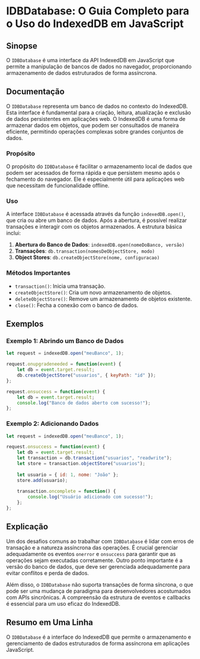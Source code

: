 <!--
Meta Description: # IDBDatabase: O Guia Completo para o Uso do IndexedDB em JavaScript ## Sinopse O `IDBDatabase` é uma interface da API IndexedDB em JavaScript que per...
Meta Keywords: dados, indexeddb, que, idbdatabase, let
-->

# IDBDatabase: O Guia Completo para o Uso do IndexedDB em JavaScript

## Sinopse
O `IDBDatabase` é uma interface da API IndexedDB em JavaScript que permite a manipulação de bancos de dados no navegador, proporcionando armazenamento de dados estruturados de forma assíncrona.

## Documentação
O `IDBDatabase` representa um banco de dados no contexto do IndexedDB. Esta interface é fundamental para a criação, leitura, atualização e exclusão de dados persistentes em aplicações web. O IndexedDB é uma forma de armazenar dados em objetos, que podem ser consultados de maneira eficiente, permitindo operações complexas sobre grandes conjuntos de dados.

### Propósito
O propósito do `IDBDatabase` é facilitar o armazenamento local de dados que podem ser acessados de forma rápida e que persistem mesmo após o fechamento do navegador. Ele é especialmente útil para aplicações web que necessitam de funcionalidade offline.

### Uso
A interface `IDBDatabase` é acessada através da função `indexedDB.open()`, que cria ou abre um banco de dados. Após a abertura, é possível realizar transações e interagir com os objetos armazenados. A estrutura básica inclui:

1. **Abertura do Banco de Dados**: `indexedDB.open(nomeDoBanco, versão)`
2. **Transações**: `db.transaction(nomesDeObjectStore, modo)`
3. **Object Stores**: `db.createObjectStore(nome, configuracao)`

### Métodos Importantes
- `transaction()`: Inicia uma transação.
- `createObjectStore()`: Cria um novo armazenamento de objetos.
- `deleteObjectStore()`: Remove um armazenamento de objetos existente.
- `close()`: Fecha a conexão com o banco de dados.

## Exemplos

### Exemplo 1: Abrindo um Banco de Dados
```javascript
let request = indexedDB.open("meuBanco", 1);

request.onupgradeneeded = function(event) {
    let db = event.target.result;
    db.createObjectStore("usuarios", { keyPath: "id" });
};

request.onsuccess = function(event) {
    let db = event.target.result;
    console.log("Banco de dados aberto com sucesso!");
};
```

### Exemplo 2: Adicionando Dados
```javascript
let request = indexedDB.open("meuBanco", 1);

request.onsuccess = function(event) {
    let db = event.target.result;
    let transaction = db.transaction("usuarios", "readwrite");
    let store = transaction.objectStore("usuarios");
    
    let usuario = { id: 1, nome: "João" };
    store.add(usuario);
    
    transaction.oncomplete = function() {
        console.log("Usuário adicionado com sucesso!");
    };
};
```

## Explicação
Um dos desafios comuns ao trabalhar com `IDBDatabase` é lidar com erros de transação e a natureza assíncrona das operações. É crucial gerenciar adequadamente os eventos `onerror` e `onsuccess` para garantir que as operações sejam executadas corretamente. Outro ponto importante é a versão do banco de dados, que deve ser gerenciada adequadamente para evitar conflitos e perda de dados.

Além disso, o `IDBDatabase` não suporta transações de forma síncrona, o que pode ser uma mudança de paradigma para desenvolvedores acostumados com APIs sincrônicas. A compreensão da estrutura de eventos e callbacks é essencial para um uso eficaz do IndexedDB.

## Resumo em Uma Linha
O `IDBDatabase` é a interface do IndexedDB que permite o armazenamento e gerenciamento de dados estruturados de forma assíncrona em aplicações JavaScript.